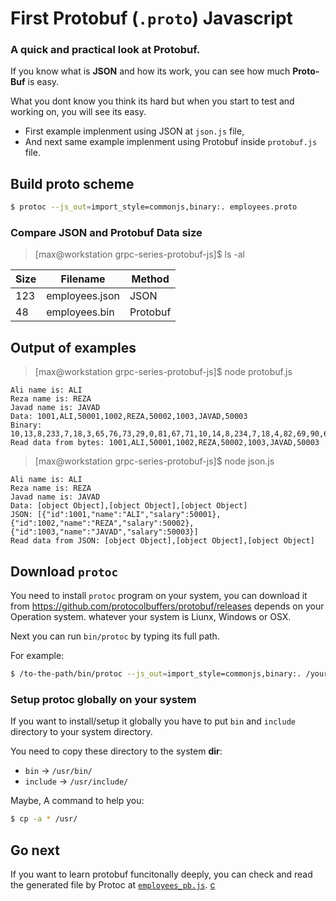 # First Protobuf (`.proto`) Javascript

### A quick and practical look at Protobuf. 

If you know what is **JSON** and how its work, you can see how much **Proto-Buf** is easy.

What you dont know you think its hard but when you start to test and working on, you will see its easy.

- First example implenment using JSON at `json.js` file,
- And next same example implenment using Protobuf inside `protobuf.js` file.

## Build proto scheme

```bash
$ protoc --js_out=import_style=commonjs,binary:. employees.proto
```

### Compare JSON and Protobuf Data size

> [max@workstation grpc-series-protobuf-js]$ ls -al

| Size |   Filename    | Method   |
|------|---------------|----------|
| 123  | employees.json| JSON     |
| 48   | employees.bin | Protobuf |

## Output of examples

> [max@workstation grpc-series-protobuf-js]$ node protobuf.js 

```
Ali name is: ALI
Reza name is: REZA
Javad name is: JAVAD
Data: 1001,ALI,50001,1002,REZA,50002,1003,JAVAD,50003
Binary: 10,13,8,233,7,18,3,65,76,73,29,0,81,67,71,10,14,8,234,7,18,4,82,69,90,65,29,0,82,67,71,10,15,8,235,7,18,5,74,65,86,65,68,29,0,83,67,71
Read data from bytes: 1001,ALI,50001,1002,REZA,50002,1003,JAVAD,50003
```

> [max@workstation grpc-series-protobuf-js]$ node json.js 

```
Ali name is: ALI
Reza name is: REZA
Javad name is: JAVAD
Data: [object Object],[object Object],[object Object]
JSON: [{"id":1001,"name":"ALI","salary":50001},{"id":1002,"name":"REZA","salary":50002},{"id":1003,"name":"JAVAD","salary":50003}]
Read data from JSON: [object Object],[object Object],[object Object]
```

## Download `protoc`

You need to install `protoc` program on your system, you can download it from https://github.com/protocolbuffers/protobuf/releases depends on your Operation system. whatever your system is Liunx, Windows or OSX.

Next you can run `bin/protoc` by typing its full path.

For example:

```bash
$ /to-the-path/bin/protoc --js_out=import_style=commonjs,binary:. /your-source-path/employees.proto
```

### Setup protoc globally on your system

If you want to install/setup it globally you have to put `bin` and `include` directory to your system directory.

You need to copy these directory to the system **dir**:
- `bin` -> `/usr/bin/`
- `include` -> `/usr/include/`

Maybe, A command to help you:

```bash
$ cp -a * /usr/
```

## Go next

If you want to learn protobuf funcitonally deeply, you can check and read the generated file by Protoc at [`employees_pb.js`](employees_pb.js). [c](https://www.youtube.com/watch?v=46O73On0gyI)
